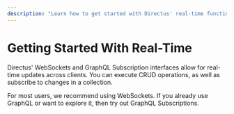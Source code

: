 ```yaml
---
description: "Learn how to get started with Directus' real-time functionality."
---
```



# Getting Started With Real-Time

Directus' WebSockets and GraphQL Subscription interfaces allow for real-time updates across clients. You can execute
CRUD operations, as well as subscribe to changes in a collection.

For most users, we recommend using WebSockets. If you already use GraphQL or want to explore it, then try out GraphQL Subscriptions.

<Card
  title="WebSockets"
  h="2"
  text="Learn how to use Directus' WebSockets Interface."
  url="/guides/real-time/getting-started/websockets"
  add-margin
/>

<Card
  title="GraphQL Subscriptions"
  h="2"
  text="Learn how to use GraphQL Subscriptions."
  url="/guides/real-time/getting-started/graphql"
  add-margin
/>
